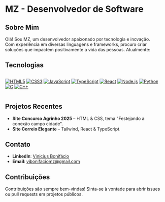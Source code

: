 # MZ - Desenvolvedor de Software

## Sobre Mim

Olá! Sou MZ, um desenvolvedor apaixonado por tecnologia e inovação. Com experiência em diversas linguagens e frameworks, procuro criar soluções que impactem positivamente a vida das pessoas. Atualmente:

## Tecnologias

<div style="display: flex; flex-wrap: wrap; gap: 8px;">

[![HTML5](https://img.shields.io/badge/-HTML5-E34F26?style=flat&logo=html5&logoColor=white)](https://developer.mozilla.org/en-US/docs/Web/Guide/HTML/HTML5)
[![CSS3](https://img.shields.io/badge/-CSS3-1572B6?style=flat&logo=css3&logoColor=white)](https://developer.mozilla.org/en-US/docs/Web/CSS)
[![JavaScript](https://img.shields.io/badge/-JavaScript-F7DF1E?style=flat&logo=javascript&logoColor=black)](https://developer.mozilla.org/en-US/docs/Web/JavaScript)
[![TypeScript](https://img.shields.io/badge/-TypeScript-3178C6?style=flat&logo=typescript&logoColor=white)](https://www.typescriptlang.org/)
[![React](https://img.shields.io/badge/-React-61DAFB?style=flat&logo=react&logoColor=white)](https://reactjs.org/)
[![Node.js](https://img.shields.io/badge/-Node.js-339933?style=flat&logo=node.js&logoColor=white)](https://nodejs.org/)
[![Python](https://img.shields.io/badge/-Python-14354C?style=for-the-badge&logo=python&logoColor=white)](https://www.python.org/)
[![C](https://img.shields.io/badge/-C-A8B9CC?style=flat&logo=c&logoColor=white)](https://en.wikipedia.org/wiki/C_(programming_language))
[![C++](https://img.shields.io/badge/-C++-00599C?style=flat&logo=cplusplus&logoColor=white)](https://en.wikipedia.org/wiki/C%2B%2B)

</div>

## Projetos Recentes

- **Site Concurso Agrinho 2025** – HTML & CSS, tema "Festejando a conexão campo cidade".
- **Site Correio Elegante** – Tailwind, React & TypeScript.

## Contato

- **LinkedIn**: [Vinicius Bonifácio](https://www.linkedin.com/in/mzzvxm)
- **Email**: vibonifaciomz@gmail.com

## Contribuições

Contribuições são sempre bem-vindas! Sinta-se à vontade para abrir issues ou pull requests em projetos públicos.

